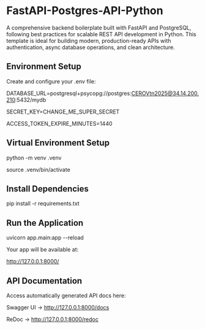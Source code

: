 # FastAPI-Postgres-API-Python
A comprehensive backend boilerplate built with FastAPI and PostgreSQL, following best practices for scalable REST API development in Python. This template is ideal for building modern, production-ready APIs with authentication, async database operations, and clean architecture.

## Environment Setup
Create and configure your .env file:

DATABASE_URL=postgresql+psycopg://postgres:CEROVtn2025@34.14.200.210:5432/mydb

SECRET_KEY=CHANGE_ME_SUPER_SECRET

ACCESS_TOKEN_EXPIRE_MINUTES=1440

## Virtual Environment Setup

python -m venv .venv

source .venv/bin/activate

## Install Dependencies
pip install -r requirements.txt

## Run the Application

uvicorn app.main:app --reload

Your app will be available at:

http://127.0.0.1:8000/

 ## API Documentation
Access automatically generated API docs here:

Swagger UI → http://127.0.0.1:8000/docs

ReDoc → http://127.0.0.1:8000/redoc

